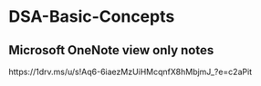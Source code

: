 # DSA-Basic-Concepts
<h2>Microsoft OneNote view only notes</h2>
https://1drv.ms/u/s!Aq6-6iaezMzUiHMcqnfX8hMbjmJ_?e=c2aPit
